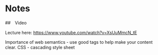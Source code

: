 # Notes

##　Video

Lecture here: https://www.youtube.com/watch?v=XsUuMmcN_tE


Importance of web semantics - use good tags to help make your content clear.
CSS - cascading style sheet
